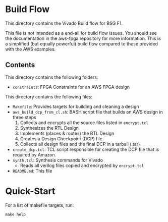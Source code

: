 # Build Flow

This directory contains the Vivado Build flow for BSG F1. 

This file is not intended as a end-all for build flow issues. You
should see the documentation in the aws-fpga repository for more
information. This is a simplified (but equally powerful) build flow
compared to those provided with the AWS examples.

## Contents

This directory contains the following folders: 

- `constraints`: FPGA Constraints for an AWS FPGA design

This directory contains the following files:

- `Makefile`: Provides targets for building and cleaning a design
- `aws_build_dcp_from_cl.sh`: BASH script file that builds an AWS design in three steps
    1. Collects and encrypts all the source files listed in `encrypt.tcl`
    2. Synthesizes the RTL Design
    3. Implements (places & routes) the RTL Design
    4. Creates a Design Checkpoint (DCP) file
    5. Collects all design files and the final DCP in a tarball (.tar)
- `create_dcp.tcl`: TCL script responsible for creating the DCP file that is required by Amazon.
- `synth.tcl`: Synthesis commands for Vivado
    - Reads all verilog files copied and encrypted by `encrypt.tcl`
- `README.md`: This file

# Quick-Start

For a list of makefile targets, run: 

`make help`
